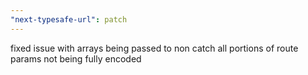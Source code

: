 ```yaml
---
"next-typesafe-url": patch
---
```


fixed issue with arrays being passed to non catch all portions of route params not being fully encoded
